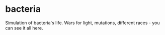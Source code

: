 # bacteria
Simulation of bacteria's life. Wars for light, mutations, different races - you can see it all here.
